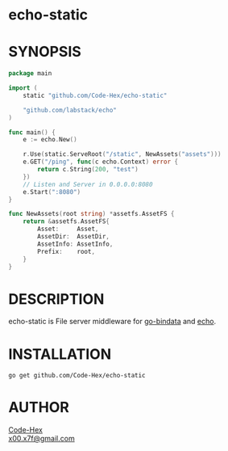 echo-static
====

# SYNOPSIS
```go
package main

import (
    static "github.com/Code-Hex/echo-static"

    "github.com/labstack/echo"
)

func main() {
    e := echo.New()

    r.Use(static.ServeRoot("/static", NewAssets("assets")))
    e.GET("/ping", func(c echo.Context) error {
        return c.String(200, "test")
    })
    // Listen and Server in 0.0.0.0:8080
    e.Start(":8080")
}

func NewAssets(root string) *assetfs.AssetFS {
	return &assetfs.AssetFS{
		Asset:     Asset,
		AssetDir:  AssetDir,
		AssetInfo: AssetInfo,
		Prefix:    root,
	}
}
```

# DESCRIPTION

echo-static is File server middleware for [go-bindata](https://github.com/jteeuwen/go-bindata) and [echo](https://github.com/labstack/echo).

# INSTALLATION

    go get github.com/Code-Hex/echo-static

# AUTHOR

[Code-Hex](https://github.com/Code-Hex)  
<x00.x7f@gmail.com>
